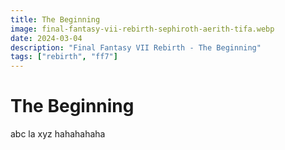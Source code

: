 ```yaml
---
title: The Beginning
image: final-fantasy-vii-rebirth-sephiroth-aerith-tifa.webp
date: 2024-03-04
description: "Final Fantasy VII Rebirth - The Beginning"
tags: ["rebirth", "ff7"]
---
```


# The Beginning

abc la xyz hahahahaha